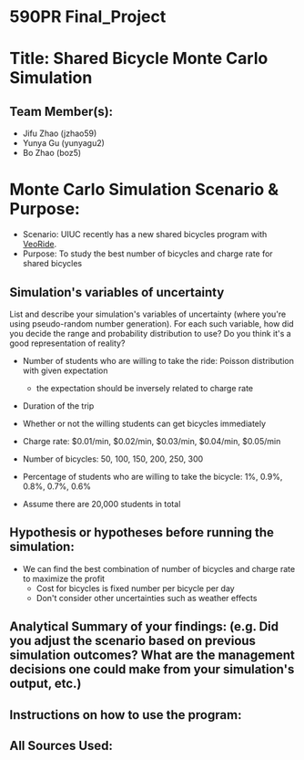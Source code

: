 # 590PR Final_Project

# Title: Shared Bicycle Monte Carlo Simulation

## Team Member(s):
- Jifu Zhao (jzhao59)
- Yunya Gu (yunyagu2)
- Bo Zhao (boz5)

# Monte Carlo Simulation Scenario & Purpose:
- Scenario: UIUC recently has a new shared bicycles program with [VeoRide](https://www.veoride.com/).
- Purpose: To study the best number of bicycles and charge rate for shared bicycles

## Simulation's variables of uncertainty
List and describe your simulation's variables of uncertainty (where you're using pseudo-random number generation). For each such variable, how did you decide the range and probability distribution to use?  Do you think it's a good representation of reality?
- Number of students who are willing to take the ride: Poisson distribution with given expectation
    - the expectation should be inversely related to charge rate
- Duration of the trip
- Whether or not the willing students can get bicycles immediately

- Charge rate: $0.01/min, $0.02/min, $0.03/min, $0.04/min, $0.05/min
- Number of bicycles: 50, 100, 150, 200, 250, 300
- Percentage of students who are willing to take the bicycle: 1%, 0.9%, 0.8%, 0.7%, 0.6%
- Assume there are 20,000 students in total

## Hypothesis or hypotheses before running the simulation:
- We can find the best combination of number of bicycles and charge rate to maximize the profit
    - Cost for bicycles is fixed number per bicycle per day
    - Don't consider other uncertainties such as weather effects

## Analytical Summary of your findings: (e.g. Did you adjust the scenario based on previous simulation outcomes?  What are the management decisions one could make from your simulation's output, etc.)

## Instructions on how to use the program:

## All Sources Used:
